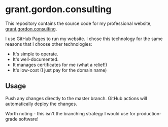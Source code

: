 # grant.gordon.consulting

This repository contains the source code for my professional website, [grant.gordon.consulting](https://grant.gordon.consulting/).

I use GitHub Pages to run my website. I chose this technology for the same reasons that I choose other technologies:
 - It's simple to operate.
 - It's well-documented.
 - It manages certificates for me (what a relief!)
 - It's low-cost (I just pay for the domain name)

## Usage

Push any changes directly to the master branch. GitHub actions will automatically deploy the changes.

Worth noting - this isn't the branching strategy I would use for production-grade software! 

